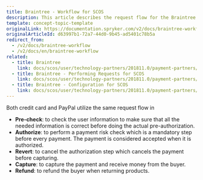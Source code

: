 ```yaml
---
title: Braintree - Workflow for SCOS
description: This article describes the request flow for the Braintree module in the Spryker Commerce OS.
template: concept-topic-template
originalLink: https://documentation.spryker.com/v2/docs/braintree-workflow
originalArticleId: d63997b1-72a7-44d0-9b45-ad5401c78b5a
redirect_from:
  - /v2/docs/braintree-workflow
  - /v2/docs/en/braintree-workflow
related:
  - title: Braintree
    link: docs/scos/user/technology-partners/201811.0/payment-partners/braintree/braintree.html
  - title: Braintree - Performing Requests for SCOS
    link: docs/scos/user/technology-partners/201811.0/payment-partners/braintree/braintree-technical-details-and-howtos/braintree-performing-requests.html
  - title: Braintree - Configuration for SCOS
    link: docs/scos/user/technology-partners/201811.0/payment-partners/braintree/braintree-installation-and-configuration.html
---
```


Both credit card and PayPal utilize the same request flow in

* <b>Pre-check</b>: to check the user information to make sure that all the needed information is correct before doing the actual pre-authorization.
* <b>Authorize</b>: to perform a payment risk check which is a mandatory step before every payment. The payment is considered accepted when it is authorized.
* <b>Revert</b>: to cancel the authorization step which cancels the payment before capturing.
* <b>Capture</b>: to capture the payment and receive money from the buyer.
* <b>Refund</b>: to refund the buyer when returning products.

